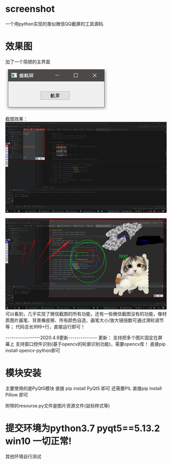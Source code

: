# screenshot
一个用python实现的类似微信QQ截屏的工具源码.

# 效果图
加了一个简陋的主界面

![image](./image/60430e4e61d28d0e79da9d58e46037f.png)

截图效果：
![image](./image/58e820362dd287f6668e011e20a1020.png)

![image](./image/0180a5748681abe7254ce6734aa64de.png)
可以看到，几乎实现了微信截图的所有功能，还有一些微信截图没有的功能，像材质图片画笔、背景橡皮擦、所有颜色自选、画笔大小/放大镜倍数可通过滑轮调节等；
代码总长999+行，直接运行即可！

-----------------2020.4.9更新--------------
更新：
支持把多个图片固定在屏幕上
支持窗口控件识别(基于opencv的轮廓识别功能)，需要opencv库！
直接pip install opencv-python即可

# 模块安装
主要使用的是PyQt5模块
直接 pip install PyQt5 即可
还需要PIL
直接pip install Pillow 即可

附带的resourse.py文件是图片资源文件(鼠标样式等)

# 提交环境为python3.7   pyqt5==5.13.2  win10 一切正常!
其他环境自行测试

